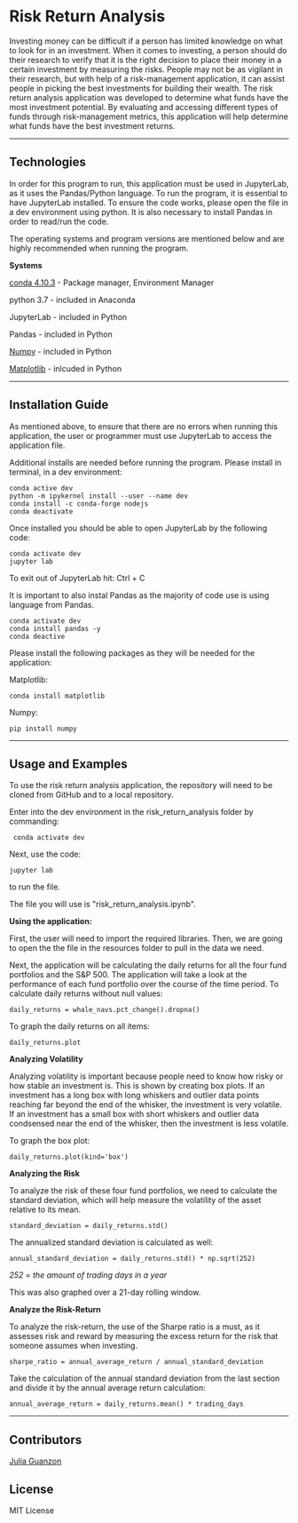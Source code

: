 # Risk Return Analysis

Investing money can be difficult if a person has limited knowledge on what to look for in an investment. When it comes to investing, a person should do their research to verify that it is the right decision to place their money in a certain investment by measuring the risks. People may not be as vigilant in their research, but with help of a risk-management application, it can assist people in picking the best investments for building their wealth. The risk return analysis application was developed to determine what funds have the most investment potential. By evaluating and accessing different types of funds through risk-management metrics, this application will help determine what funds have the best investment returns.

---

## Technologies

In order for this program to run, this application must be used in JupyterLab, as it uses the Pandas/Python language. To run the program, it is essential to have JupyterLab installed. To ensure the code works, please open the file in a dev environment using python. It is also necessary to install Pandas in order to read/run the code.

The operating systems and program versions are mentioned below and are highly recommended when running the program.

**Systems**

[conda 4.10.3](https://docs.anaconda.com/anaconda/install/index.html) - Package manager, Environment Manager

python 3.7 - included in Anaconda

JupyterLab - included in Python 

Pandas - included in Python

[Numpy](https://numpy.org/doc/stable/) - included in Python

[Matplotlib](https://matplotlib.org/stable/users/installing.html) - inlcuded in Python


---

## Installation Guide

As mentioned above, to ensure that there are no errors when running this application, the user or programmer must use JupyterLab to access the application file. 

Additional installs are needed before running the program. Please install in terminal, in a dev environment:

```JupyterLab
conda active dev
python -m ipykernel install --user --name dev
conda install -c conda-forge nodejs
conda deactivate

```
Once installed you should be able to open JupyterLab by the following code:

```
conda activate dev
jupyter lab
```

To exit out of JupyterLab hit: Ctrl + C

It is important to also instal Pandas as the majority of code use is using language from Pandas.

```
conda activate dev
conda install pandas -y
conda deactive
```

Please install the following packages as they will be needed for the application:

Matplotlib:

```
conda install matplotlib
```

Numpy:

```
pip install numpy
```

---

## Usage and Examples

To use the risk return analysis application, the repository will need to be cloned from GitHub and to a local repository. 

Enter into the dev environment in the risk_return_analysis folder by commanding: 

```
 conda activate dev
```
Next, use the code:

```
jupyter lab
```

to run the file.

The file you will use is "risk_return_analysis.ipynb".

**Using the application:**

First, the user will need to import the required libraries. Then, we are going to open the the file in the resources folder to pull in the data we need.

Next, the application will be calculating the daily returns for all the four fund portfolios and the S&P 500. The application will take a look at the performance of each fund portfolio over the course of the time period.
To calculate daily returns without null values:
```
daily_returns = whale_navs.pct_change().dropna()
```

To graph the daily returns on all items:
```
daily_returns.plot
```

**Analyzing Volatility**

Analyzing volatility is important because people need to know how risky or how stable an investment is. This is shown by creating box plots. If an investment has a long box with long whiskers and outlier data points reaching far beyond the end of the whisker, the investment is very volatile. If an investment has a small box with short whiskers and outlier data condsensed near the end of the whisker, then the investment is less volatile.

To graph the box plot:
```
daily_returns.plot(kind='box')
```

**Analyzing the Risk**

To analyze the risk of these four fund portfolios, we need to calculate the standard deviation, which will help measure the volatility of the asset relative to its mean.

```
standard_deviation = daily_returns.std()
```

The annualized standard deviation is calculated as well:

```
annual_standard_deviation = daily_returns.std() * np.sqrt(252)
```

*252 = the amount of trading days in a year*

This was also graphed over a 21-day rolling window.


**Analyze the Risk-Return**

To analyze the risk-return, the use of the Sharpe ratio is a must, as it assesses risk and reward by measuring the excess return for the risk that someone assumes when investing.

```
sharpe_ratio = annual_average_return / annual_standard_deviation 
```

Take the calculation of the annual standard deviation from the last section and divide it by the annual average return calculation:

```
annual_average_return = daily_returns.mean() * trading_days
```

---

## Contributors

[Julia Guanzon](www.linkedin.com/in/julia-guanzon)

## License

MIT License
